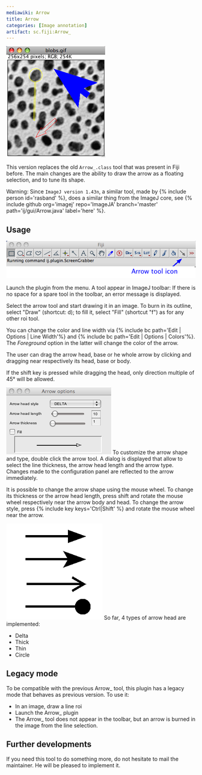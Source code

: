 ```yaml
---
mediawiki: Arrow
title: Arrow
categories: [Image annotation]
artifact: sc.fiji:Arrow_
---
```


 ![](/media/plugins/arrow-example.png)

This version replaces the old `Arrow_.class` tool that was present in Fiji before. The main changes are the ability to draw the arrow as a floating selection, and to tune its shape.

Warning: Since `ImageJ version 1.43n`, a similar tool, made by {% include person id='rasband' %}, does a similar thing from the ImageJ core, see {% include github org='imagej' repo='ImageJA' branch='master' path='ij/gui/Arrow.java' label='here' %}.

## Usage

![](/media/plugins/arrow-example2.png)

Launch the plugin from the menu. A tool appear in ImageJ toolbar: If there is no space for a spare tool in the toolbar, an error message is displayed.

Select the arrow tool and start drawing it in an image. To burn in its outline, select "Draw" (shortcut: d); to fill it, select "Fill" (shortcut "f") as for any other roi tool.

You can change the color and line width via {% include bc path='Edit | Options | Line Width'%} and {% include bc path='Edit | Options | Colors'%}. The *Foreground* option in the latter will change the color of the arrow.

The user can drag the arrow head, base or he whole arrow by clicking and dragging near respectively its head, base or body.

If the shift key is pressed while dragging the head, only direction multiple of 45° will be allowed.

![](/media/plugins/arrow-example3.png) To customize the arrow shape and type, double click the arrow tool. A dialog is displayed that allow to select the line thickness, the arrow head length and the arrow type. Changes made to the configuration panel are reflected to the arrow immediately.

It is possible to change the arrow shape using the mouse wheel. To change its thickness or the arrow head length, press shift and rotate the mouse wheel respectively near the arrow body and head. To change the arrow style, press {% include key keys='Ctrl|Shift' %} and rotate the mouse wheel near the arrow.

![](/media/plugins/arrow-example4.png) So far, 4 types of arrow head are implemented:

-   Delta
-   Thick
-   Thin
-   Circle

## Legacy mode

To be compatible with the previous Arrow\_ tool, this plugin has a legacy mode that behaves as previous version. To use it:

-   In an image, draw a line roi
-   Launch the Arrow\_ plugin
-   The Arrow\_ tool does not appear in the toolbar, but an arrow is burned in the image from the line selection.

## Further developments

If you need this tool to do something more, do not hesitate to mail the maintainer. He will be pleased to implement it.

 

